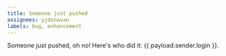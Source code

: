 ```yaml
---
title: Someone just pushed
assignees: yjdonavan
labels: bug, enhancement
---
```

Someone just pushed, oh no! Here's who did it: {{ payload.sender.login }}.
